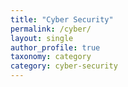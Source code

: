```yaml
---
title: "Cyber Security"
permalink: /cyber/
layout: single
author_profile: true
taxonomy: category
category: cyber-security
---
```

